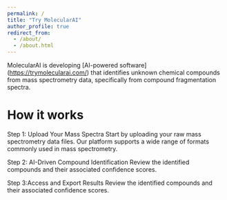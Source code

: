 ```yaml
---
permalink: /
title: "Try MolecularAI"
author_profile: true
redirect_from: 
  - /about/
  - /about.html
---
```


MolecularAI is developing [AI-powered software] (https://trymolecularai.com/) that identifies unknown chemical compounds from mass spectrometry data, specifically from compound fragmentation spectra. 

How it works
======
Step 1:
Upload Your Mass Spectra
Start by uploading your raw mass spectrometry data files. Our platform supports a wide range of formats commonly used in mass spectrometry.

Step 2: AI-Driven Compound Identification
Review the identified compounds and their associated confidence scores.

Step 3:Access and Export Results
Review the identified compounds and their associated confidence scores.
